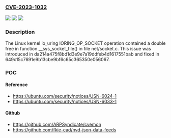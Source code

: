### [CVE-2023-1032](https://cve.mitre.org/cgi-bin/cvename.cgi?name=CVE-2023-1032)
![](https://img.shields.io/static/v1?label=Product&message=linux&color=blue)
![](https://img.shields.io/static/v1?label=Version&message=0%3C%206.3~rc2%20&color=brighgreen)
![](https://img.shields.io/static/v1?label=Vulnerability&message=CWE-415&color=brighgreen)

### Description

The Linux kernel io_uring IORING_OP_SOCKET operation contained a double free in function __sys_socket_file() in file net/socket.c. This issue was introduced in da214a475f8bd1d3e9e7a19ddfeb4d1617551bab and fixed in 649c15c7691e9b13cbe9bf6c65c365350e056067.

### POC

#### Reference
- https://ubuntu.com/security/notices/USN-6024-1
- https://ubuntu.com/security/notices/USN-6033-1

#### Github
- https://github.com/ARPSyndicate/cvemon
- https://github.com/fkie-cad/nvd-json-data-feeds

